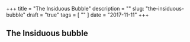 +++
title = "The Insiduous Bubble"
description = ""
slug: "the-insiduous-bubble"
draft = "true"
tags = [
    ""
]
date = "2017-11-11"
+++

## The Insiduous bubble

